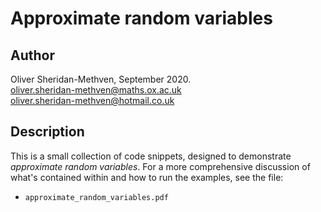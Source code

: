 # Approximate random variables

## Author

Oliver Sheridan-Methven, September 2020.  
[oliver.sheridan-methven@maths.ox.ac.uk](mailto:oliver.sheridan-methven@maths.ox.ac.uk)  
[oliver.sheridan-methven@hotmail.co.uk](mailto:oliver.sheridan-methven@hotmail.co.uk)  

## Description

This is a small collection of code snippets, designed to demonstrate
*approximate random variables*. For a more comprehensive
discussion of what's contained within and how to run the examples, 
see the file:

 * `approximate_random_variables.pdf`	
